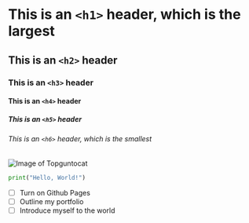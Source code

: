 # This is an `<h1>` header, which is the largest
## This is an `<h2>` header
### This is an `<h3>` header
#### This is an `<h4>` header
##### This is an `<h5>` header
###### This is an `<h6>` header, which is the smallest

![Image of Topguntocat](https://octodex.github.com/images/topguntocat.png)

```python
print("Hello, World!")
```

- [ ] Turn on Github Pages
- [ ] Outline my portfolio
- [ ] Introduce myself to the world

